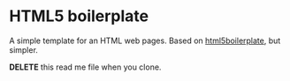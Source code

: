 # HTML5 boilerplate

A simple template for an HTML web pages.
Based on [html5boilerplate](https://html5boilerplate.com/), but simpler.

__DELETE__ this read me file when you clone.
